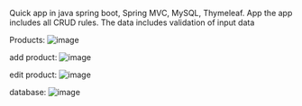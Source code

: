 Quick app in java spring boot, Spring MVC, MySQL, Thymeleaf. App the app includes all CRUD rules. The data includes validation of input data

Products:
![image](https://github.com/k4cper28/quickStoreSpring/assets/103234523/d370450f-2119-4cde-831f-c478361a8cb4)

add product:
![image](https://github.com/k4cper28/quickStoreSpring/assets/103234523/7db8826c-e3b3-4a38-a7d7-af20429253bb)

edit product:
![image](https://github.com/k4cper28/quickStoreSpring/assets/103234523/d9d7485c-3059-4181-b9e8-125fc79ae0b7)

database:
![image](https://github.com/k4cper28/quickStoreSpring/assets/103234523/ac5d03de-ff11-4a4a-9807-a08245396700)
